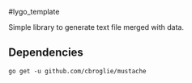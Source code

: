 #lygo_template

Simple library to generate text file merged with data.

## Dependencies
 `go get -u github.com/cbroglie/mustache`